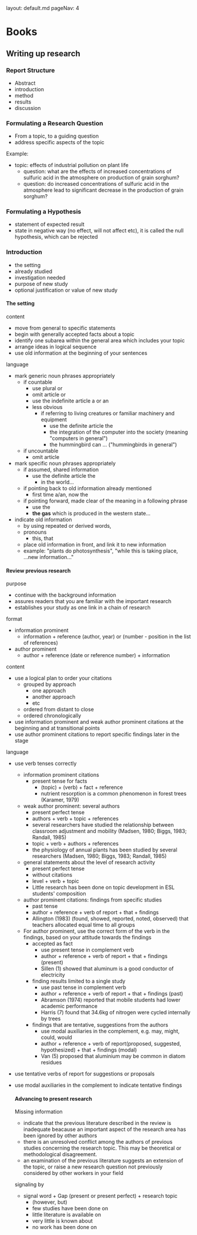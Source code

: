 <frontmatter>
  layout: default.md
  pageNav: 4
</frontmatter>


# Books

## Writing up research

### Report Structure
- Abstract
- introduction
- method
- results
- discussion

### Formulating a Research Question

- From a topic, to a guiding question
- address specific aspects of the topic

Example:
- topic: effects of industrial pollution on plant life
  - question: what are the effects of increased concentrations of sulfuric acid in the atmosphere on production of grain sorghum?
  - question: do increased concentrations of sulfuric acid in the atmosphere lead to significant decrease in the production of grain sorghum?

### Formulating a Hypothesis

- statement of expected result
- state in negative way (no effect, will not affect etc), it is called the null hypothesis, which can be rejected

### Introduction
- the setting
- already studied
- investigation needed
- purpose of new study
- optional justification or value of new study

#### The setting
content
- move from general to specific statements
- begin with generally accepted facts about a topic
- identify one subarea within the general area which includes your topic
- arrange ideas in logical sequence
- use old information at the beginning of your sentences

language
- mark generic noun phrases appropriately
  - if countable
    - use plural or
    - omit article or
    - use the indefinite article a or an
    - less obvious
      - if referring to living creatures or familiar machinery and equipment
        - use the definite article the
        - the integration of the computer into the society (meaning "computers in general")
        - the hummingbird can ... ("hummingbirds in general")
  - if uncountable
    - omit article
- mark specific noun phrases appropriately
  - if assumed, shared information
    - use the definite article the
      - in the world...
  - if pointing back to old information already mentioned
    - first time a/an, now the
  - if pointing forward, made clear of the meaning in a following phrase
    - use the
    - **the gas** which is produced in the western state...
- indicate old information 
  - by using repeated or derived words,
  - pronouns
    - this, that
  - place old information in front, and link it to new information
  - example: "plants do photosynthesis", "while this is taking place, ...new information..."

#### Review previous research
purpose
- continue with the background information
- assures readers that you are familiar with the important research
- establishes your study as one link in a chain of research

format
- information prominent
  - information + reference (author, year) or (number - position in the list of references)
- author prominent
  - author + reference (date or reference number) + information

content
- use a logical plan to order your citations
  - grouped by approach
    - one approach
    - another approach
    - etc
  - ordered from distant to close
  - ordered chronologically
- use information prominent and weak author prominent citations at the beginning and at transitional points
- use author prominent citations to report specific findings later in the stage

language
- use verb tenses correctly
  - information prominent citations
    - present tense for facts
      - (topic) + (verb) + fact + reference
      - nutrient resorption is a common phenomenon in forest trees (Karamer, 1979)
  - weak author prominent: several authors
    - present perfect tense
    - authors + verb + topic + references
    - several researchers have studied the relationship between classroom adjustment and mobility (Madsen, 1980; Biggs, 1983; Randall, 1985)
    - topic + verb + authors + references
    - the physiology of annual plants has been studied by several researchers (Madsen, 1980; Biggs, 1983; Randall, 1985)
  - general statements about the level of research activity
    - present perfect tense
    - without citations
    - level + verb + topic
    - Little research has been done on topic development in ESL students' composition
  - author prominent citations: findings from specific studies
    - past tense
    - author + reference + verb of report + that + findings
    - Allington (1983) (found, showed, reported, noted, observed) that teachers allocated equal time to all groups 
  - For author prominent, use the correct form of the verb in the findings, based on your attitude towards the findings
    - accepted as fact
      - use present tense in complement verb
      - author + reference + verb of report + that + findings (present)
      - Sillen (1) showed that aluminum is a good conductor of electricity
    - finding results limited to a single study
      - use past tense in complement verb
      - author + reference + verb of report + that + findings (past)
      - Abramson (1974) reported that mobile students had lower academic performance
      - Harris (7) found that 34.6kg of nitrogen were cycled internally by trees
    - findings that are tentative, suggestions from the authors
      - use modal auxiliaries in the complement, e.g. may, might, could, would
      - author + reference + verb of report(proposed, suggested, hypothesized) + that + findings (modal)
      - Van (5) proposed that aluminium may be common in diatom residues
- use tentative verbs of report for suggestions or proposals
- use modal auxiliaries in the complement to indicate tentative findings
  
  #### Advancing to present research

  Missing information
  - indicate that the previous literature described in the review is inadequate beacause an important aspect of the research area has been ignored by other authors
  - there is an unresolved conflict among the authors of previous studies concerning the research topic. This may be theoretical or methodological disagreement.
  - an examination of the previous literature suggests an extension of the topic, or raise a new research question not previously considered by other workers in your field

  signaling by
  - signal word + Gap (present or present perfect) + research topic
    - (however, but)
    - few studies have been done on
    - little literature is available on
    - very little is known about
    - no work has been done on
